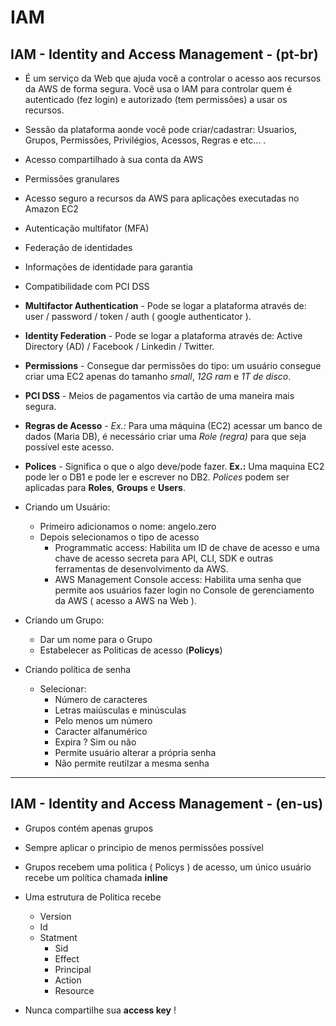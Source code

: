 # IAM

## IAM - Identity and Access Management - (pt-br)

- É um serviço da Web que ajuda você a controlar o acesso aos recursos da AWS de forma segura. Você usa o IAM para controlar quem é autenticado (fez login) e autorizado (tem permissões) a usar os recursos.

- Sessão da plataforma aonde você pode criar/cadastrar: Usuarios, Grupos, Permissões, Privilégios, Acessos, Regras e etc... .

- Acesso compartilhado à sua conta da AWS

- Permissões granulares

- Acesso seguro a recursos da AWS para aplicações executadas no Amazon EC2

- Autenticação multifator (MFA)

- Federação de identidades

- Informações de identidade para garantia

- Compatibilidade com PCI DSS

- **Multifactor Authentication** - Pode se logar a plataforma através de: user / password / token / auth ( google authenticator ).

- **Identity Federation** - Pode se logar a plataforma através de: Active Directory (AD) / Facebook / Linkedin / Twitter.

- **Permissions** - Consegue dar permissões do tipo: um usuário consegue criar uma EC2 apenas do tamanho *small*, *12G ram* e *1T de disco*.

- **PCI DSS** - Meios de pagamentos via cartão de uma maneira mais segura.

- **Regras de Acesso** - *Ex.:* Para uma máquina (EC2) acessar um banco de dados (Maria DB), é necessário criar uma *Role (regra)* para que seja possível este acesso.

- **Polices** - Significa o que o algo deve/pode fazer. **Ex.:** Uma maquina EC2 pode ler o DB1 e pode ler e escrever no DB2. *Polices* podem ser aplicadas para **Roles**, **Groups** e **Users**.

- Criando um Usuário:
    - Primeiro adicionamos o nome: angelo.zero
    - Depois selecionamos o tipo de acesso
        - Programmatic access: Habilita um ID de chave de acesso e uma chave de acesso secreta para API, CLI, SDK e outras ferramentas de desenvolvimento da AWS.
        - AWS Management Console access: Habilita uma senha que permite aos usuários fazer login no Console de gerenciamento da AWS ( acesso a AWS na Web ).

- Criando um Grupo:
    - Dar um nome para o Grupo
    - Estabelecer as Politicas de acesso (**Policys**)

- Criando política de senha
    - Selecionar:
        - Número de caracteres
        - Letras maiúsculas e minúsculas
        - Pelo menos um número
        - Caracter alfanumérico
        - Expira ? Sim ou não
        - Permite usuário alterar a própria senha
        - Não permite reutilzar a mesma senha

---

## IAM - Identity and Access Management - (en-us)

- Grupos contém apenas grupos 

- Sempre aplicar o principio de menos permissões possível

-  Grupos recebem uma politica ( Policys ) de acesso, um único usuário recebe um política chamada **inline**

- Uma estrutura de Politica recebe
    - Version
    - Id
    - Statment
        - Sid
        - Effect
        - Principal
        - Action
        - Resource

- Nunca compartilhe sua **access key** !
